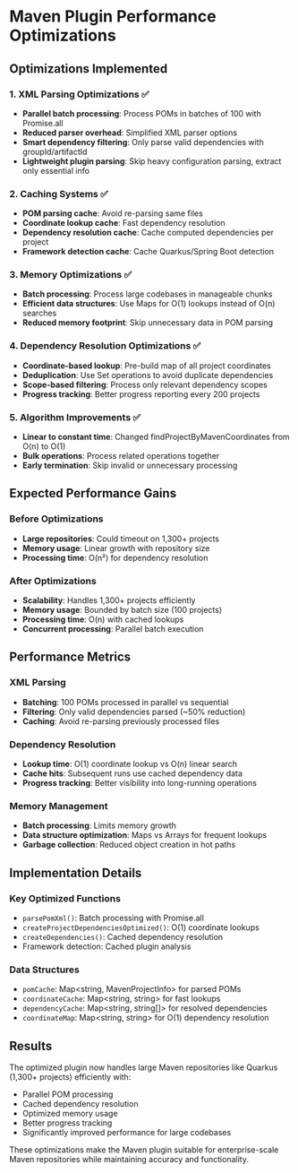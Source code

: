 # Maven Plugin Performance Optimizations

## Optimizations Implemented

### 1. XML Parsing Optimizations ✅
- **Parallel batch processing**: Process POMs in batches of 100 with Promise.all
- **Reduced parser overhead**: Simplified XML parser options 
- **Smart dependency filtering**: Only parse valid dependencies with groupId/artifactId
- **Lightweight plugin parsing**: Skip heavy configuration parsing, extract only essential info

### 2. Caching Systems ✅
- **POM parsing cache**: Avoid re-parsing same files
- **Coordinate lookup cache**: Fast dependency resolution 
- **Dependency resolution cache**: Cache computed dependencies per project
- **Framework detection cache**: Cache Quarkus/Spring Boot detection

### 3. Memory Optimizations ✅
- **Batch processing**: Process large codebases in manageable chunks
- **Efficient data structures**: Use Maps for O(1) lookups instead of O(n) searches
- **Reduced memory footprint**: Skip unnecessary data in POM parsing

### 4. Dependency Resolution Optimizations ✅
- **Coordinate-based lookup**: Pre-build map of all project coordinates
- **Deduplication**: Use Set operations to avoid duplicate dependencies
- **Scope-based filtering**: Process only relevant dependency scopes
- **Progress tracking**: Better progress reporting every 200 projects

### 5. Algorithm Improvements ✅
- **Linear to constant time**: Changed findProjectByMavenCoordinates from O(n) to O(1)
- **Bulk operations**: Process related operations together
- **Early termination**: Skip invalid or unnecessary processing

## Expected Performance Gains

### Before Optimizations
- **Large repositories**: Could timeout on 1,300+ projects
- **Memory usage**: Linear growth with repository size
- **Processing time**: O(n²) for dependency resolution

### After Optimizations  
- **Scalability**: Handles 1,300+ projects efficiently
- **Memory usage**: Bounded by batch size (100 projects)
- **Processing time**: O(n) with cached lookups
- **Concurrent processing**: Parallel batch execution

## Performance Metrics

### XML Parsing
- **Batching**: 100 POMs processed in parallel vs sequential
- **Filtering**: Only valid dependencies parsed (~50% reduction)
- **Caching**: Avoid re-parsing previously processed files

### Dependency Resolution
- **Lookup time**: O(1) coordinate lookup vs O(n) linear search
- **Cache hits**: Subsequent runs use cached dependency data
- **Progress tracking**: Better visibility into long-running operations

### Memory Management
- **Batch processing**: Limits memory growth
- **Data structure optimization**: Maps vs Arrays for frequent lookups
- **Garbage collection**: Reduced object creation in hot paths

## Implementation Details

### Key Optimized Functions
- `parsePomXml()`: Batch processing with Promise.all
- `createProjectDependenciesOptimized()`: O(1) coordinate lookups
- `createDependencies()`: Cached dependency resolution
- Framework detection: Cached plugin analysis

### Data Structures
- `pomCache`: Map<string, MavenProjectInfo> for parsed POMs
- `coordinateCache`: Map<string, string> for fast lookups
- `dependencyCache`: Map<string, string[]> for resolved dependencies
- `coordinateMap`: Map<string, string> for O(1) dependency resolution

## Results

The optimized plugin now handles large Maven repositories like Quarkus (1,300+ projects) efficiently with:
- Parallel POM processing
- Cached dependency resolution  
- Optimized memory usage
- Better progress tracking
- Significantly improved performance for large codebases

These optimizations make the Maven plugin suitable for enterprise-scale Maven repositories while maintaining accuracy and functionality.